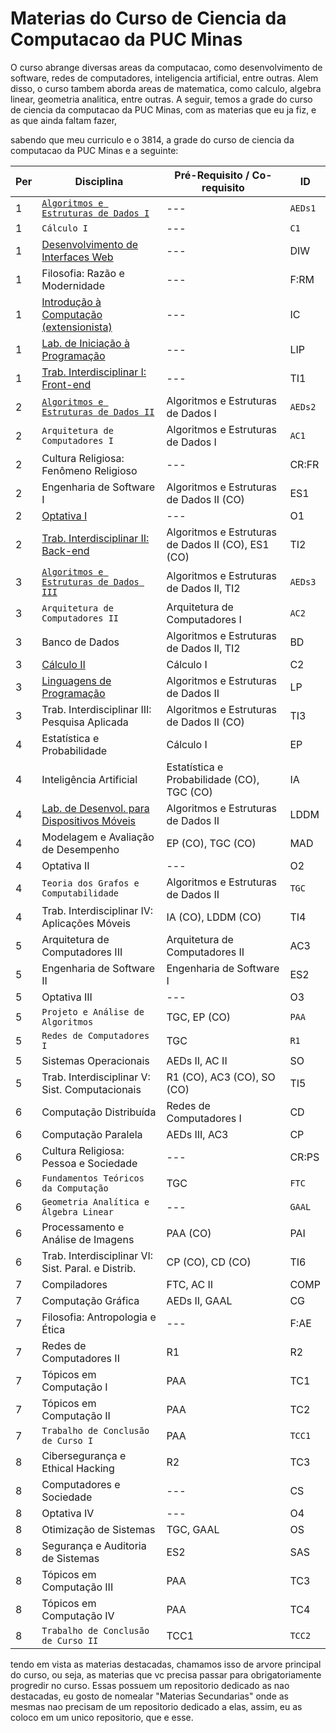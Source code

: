 # Materias do Curso de Ciencia da Computacao da PUC Minas
O curso abrange diversas areas da computacao, como desenvolvimento de software, redes de computadores, inteligencia artificial, entre outras. Alem disso, o curso tambem aborda areas de matematica, como calculo, algebra linear, geometria analitica, entre outras. A seguir, temos a grade do curso de ciencia da computacao da PUC Minas, com as materias que eu ja fiz, e as que ainda faltam fazer,

sabendo que meu curriculo e o 3814, a grade do curso de ciencia da computacao da PUC Minas e a seguinte:

| Per | Disciplina                                                                                                          | Pré-Requisito / Co-requisito                        | ID        |
|-----|---------------------------------------------------------------------------------------------------------------------|-----------------------------------------------------|-----------|
| 1   | [``Algoritmos e Estruturas de Dados I``](https://github.com/giusfds/AEDS/tree/master/AEDS-I)                        | ---                                                 | ``AEDs1`` |
| 1   | ``Cálculo I``                                                                                                       | ---                                                 | ``C1``    |
| 1   | [Desenvolvimento de Interfaces Web](https://github.com/giusfds/Computacao-PucMinas/tree/main/1°%20Periodo/DIW)      | ---                                                 | DIW       |
| 1   | Filosofia: Razão e Modernidade                                                                                      | ---                                                 | F:RM      |
| 1   | [Introdução à Computação (extensionista)](https://github.com/giusfds/Computacao-PucMinas/tree/main/1°%20Periodo/IC) | ---                                                 | IC        |
| 1   | [Lab. de Iniciação à Programação](https://github.com/giusfds/Computacao-PucMinas/tree/main/1°%20Periodo/LIP)        | ---                                                 | LIP       |
| 1   | [Trab. Interdisciplinar I: Front-end](https://github.com/ICEI-PUC-Minas-PMGCC-TI/FeedMe)                            | ---                                                 | TI1       |
| 2   | [``Algoritmos e Estruturas de Dados II``](https://github.com/giusfds/AEDS/tree/master/AEDS-II)                      | Algoritmos e Estruturas de Dados I                  | ``AEDs2`` |
| 2   | ``Arquitetura de Computadores I``                                                                                   | Algoritmos e Estruturas de Dados I                  | ``AC1``   |
| 2   | Cultura Religiosa: Fenômeno Religioso                                                                               | ---                                                 | CR:FR     |
| 2   | Engenharia de Software I                                                                                            | Algoritmos e Estruturas de Dados II (CO)            | ES1       |
| 2   | [Optativa I](https://github.com/giusfds/Computacao-PucMinas/tree/main/2°%20Periodo/Sistemas%20Inteligentes)         | ---                                                 | O1        |
| 2   | [Trab. Interdisciplinar II: Back-end](https://github.com/ICEI-PUC-Minas-CC-TI/plmg-cc-ti2-2024-1-g02-movesmart)     | Algoritmos e Estruturas de Dados II (CO), ES1 (CO)  | TI2       |
| 3   | [``Algoritmos e Estruturas de Dados III``](https://github.com/giusfds/AEDS/tree/master/AEDS-III)                    | Algoritmos e Estruturas de Dados II, TI2            | ``AEDs3`` |
| 3   | ``Arquitetura de Computadores II``                                                                                  | Arquitetura de Computadores I                       | ``AC2``   |
| 3   | Banco de Dados                                                                                                      | Algoritmos e Estruturas de Dados II, TI2            | BD        |
| 3   | [Cálculo II](https://github.com/giusfds/Computacao-PucMinas/tree/main/3°%20Periodo/Calculo_2)                       | Cálculo I                                           | C2        |
| 3   | [Linguagens de Programação](https://github.com/giusfds/Computacao-PucMinas/tree/main/3°%20Periodo/LP)               | Algoritmos e Estruturas de Dados II                 | LP        |
| 3   | Trab. Interdisciplinar III: Pesquisa Aplicada                                                                       | Algoritmos e Estruturas de Dados II (CO)            | TI3       |
| 4   | Estatística e Probabilidade                                                                                         | Cálculo I                                           | EP        |
| 4   | Inteligência Artificial                                                                                             | Estatística e Probabilidade (CO), TGC (CO)          | IA        |
| 4   | [Lab. de Desenvol. para Dispositivos Móveis](https://github.com/giusfds/LDDM)                                       | Algoritmos e Estruturas de Dados II                 | LDDM      |
| 4   | Modelagem e Avaliação de Desempenho                                                                                 | EP (CO), TGC (CO)                                   | MAD       |
| 4   | Optativa II                                                                                                         | ---                                                 | O2        |
| 4   | ``Teoria dos Grafos e Computabilidade``                                                                             | Algoritmos e Estruturas de Dados II                 | ``TGC``   |
| 4   | Trab. Interdisciplinar IV: Aplicações Móveis                                                                        | IA (CO), LDDM (CO)                                  | TI4       |
| 5   | Arquitetura de Computadores III                                                                                     | Arquitetura de Computadores II                      | AC3       |
| 5   | Engenharia de Software II                                                                                           | Engenharia de Software I                            | ES2       |
| 5   | Optativa III                                                                                                        | ---                                                 | O3        |
| 5   | ``Projeto e Análise de Algoritmos``                                                                                 | TGC, EP (CO)                                        | ``PAA``   |
| 5   | ``Redes de Computadores I``                                                                                         | TGC                                                 | ``R1``    |
| 5   | Sistemas Operacionais                                                                                               | AEDs II, AC II                                      | SO        |
| 5   | Trab. Interdisciplinar V: Sist. Computacionais                                                                      | R1 (CO), AC3 (CO), SO (CO)                          | TI5       |
| 6   | Computação Distribuída                                                                                              | Redes de Computadores I                             | CD        |
| 6   | Computação Paralela                                                                                                 | AEDs III, AC3                                       | CP        |
| 6   | Cultura Religiosa: Pessoa e Sociedade                                                                               | ---                                                 | CR:PS     |
| 6   | ``Fundamentos Teóricos da Computação``                                                                              | TGC                                                 | ``FTC``   |
| 6   | ``Geometria Analítica e Álgebra Linear``                                                                            | ---                                                 | ``GAAL``  |
| 6   | Processamento e Análise de Imagens                                                                                  | PAA (CO)                                            | PAI       |
| 6   | Trab. Interdisciplinar VI: Sist. Paral. e Distrib.                                                                  | CP (CO), CD (CO)                                    | TI6       |
| 7   | Compiladores                                                                                                        | FTC, AC II                                          | COMP      |
| 7   | Computação Gráfica                                                                                                  | AEDs II, GAAL                                       | CG        |
| 7   | Filosofia: Antropologia e Ética                                                                                     | ---                                                 | F:AE      |
| 7   | Redes de Computadores II                                                                                            | R1                                                  | R2        |
| 7   | Tópicos em Computação I                                                                                             | PAA                                                 | TC1       |
| 7   | Tópicos em Computação II                                                                                            | PAA                                                 | TC2       |
| 7   | ``Trabalho de Conclusão de Curso I``                                                                                | PAA                                                 | ``TCC1``  |
| 8   | Cibersegurança e Ethical Hacking                                                                                    | R2                                                  | TC3       |
| 8   | Computadores e Sociedade                                                                                            | ---                                                 | CS        |
| 8   | Optativa IV                                                                                                         | ---                                                 | O4        |
| 8   | Otimização de Sistemas                                                                                              | TGC, GAAL                                           | OS        |
| 8   | Segurança e Auditoria de Sistemas                                                                                   | ES2                                                 | SAS       |
| 8   | Tópicos em Computação III                                                                                           | PAA                                                 | TC3       |
| 8   | Tópicos em Computação IV                                                                                            | PAA                                                 | TC4       |
| 8   | ``Trabalho de Conclusão de Curso II``                                                                               | TCC1                                                | ``TCC2``  |

tendo em vista as materias destacadas, chamamos isso de arvore principal do curso, ou seja, as materias que vc precisa passar para obrigatoriamente progredir no curso. Essas possuem um repositorio dedicado as nao destacadas, eu gosto de nomealar "Materias Secundarias" onde as mesmas nao precisam de um repositorio dedicado a elas, assim, eu as coloco em um unico repositorio, que e esse.

